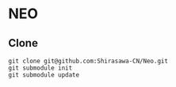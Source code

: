 # NEO

## Clone
```
git clone git@github.com:Shirasawa-CN/Neo.git
git submodule init
git submodule update
```